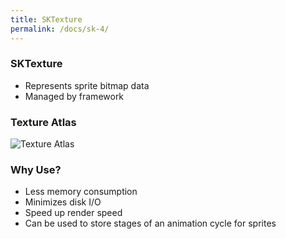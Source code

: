 ```yaml
---
title: SKTexture 
permalink: /docs/sk-4/
---
```


### SKTexture 

* Represents sprite bitmap data 
* Managed by framework

### Texture Atlas

<centre>        
    <img src="{{ "/assets/img/sk/textat.png" | relative_url }}" alt="Texture Atlas" class="img-responsive">
</centre>

### Why Use?

* Less memory consumption 
* Minimizes disk I/O 
* Speed up render speed
* Can be used to store stages of an animation cycle for sprites



